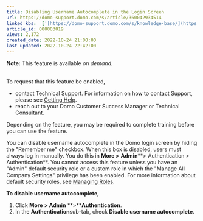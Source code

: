 ```yaml
---
title: Disabling Username Autocomplete in the Login Screen
url: https://domo-support.domo.com/s/article/360042934514
linked_kbs:  ['[https://domo-support.domo.com/s/knowledge-base/](https://domo-support.domo.com/s/knowledge-base/)', '[https://domo-support.domo.com/s/](https://domo-support.domo.com/s/)', '[https://domo-support.domo.com/s/topic/0TO5w000000ZamlGAC](https://domo-support.domo.com/s/topic/0TO5w000000ZamlGAC)', '[https://domo-support.domo.com/s/topic/0TO5w000000ZandGAC](https://domo-support.domo.com/s/topic/0TO5w000000ZandGAC)', '[https://domo-support.domo.com/s/article/360042922874](https://domo-support.domo.com/s/article/360042922874)', '[https://domo-support.domo.com/s/article/360043438973](https://domo-support.domo.com/s/article/360043438973)', '[https://domo-support.domo.com/s/article/360042934514](https://domo-support.domo.com/s/article/360042934514)', '[https://domo-support.domo.com/s/topic/0TO5w000000ZandGAC/domo-security-options](https://domo-support.domo.com/s/topic/0TO5w000000ZandGAC/domo-security-options)', '[https://domo-support.domo.com/s/article/360043429933](https://domo-support.domo.com/s/article/360043429933)', '[https://domo-support.domo.com/s/article/360043429953](https://domo-support.domo.com/s/article/360043429953)', '[https://domo-support.domo.com/s/article/360042925494](https://domo-support.domo.com/s/article/360042925494)', '[https://domo-support.domo.com/s/article/360043429913](https://domo-support.domo.com/s/article/360043429913)', '[https://domo-support.domo.com/s/article/4408174643607](https://domo-support.domo.com/s/article/4408174643607)', '[https://domo-support.domo.com/s/login/](https://domo-support.domo.com/s/login/)']
article_id: 000003019
views: 2,172
created_date: 2022-10-24 21:00:00
last updated: 2022-10-24 22:42:00
---
```






 


**Note:** This feature is available *on demand.*  
 


To request that this feature be enabled,


* contact Technical Support. For information on how to contact Support, please see [Getting Help](/s/article/360042922874).
* reach out to your Domo Customer Success Manager or Technical Consultant.


Depending on the feature, you may be required to complete training before you can use the feature.






You can disable username autocomplete in the Domo login screen by hiding the "Remember me" checkbox. When this box is disabled, users must always log in manually. You do this in **More >** **Admin****> Authentication > Authentication**. You cannot access this feature unless you have an "Admin" default security role or a custom role in which the "Manage All Company Settings" privilege has been enabled. For more information about default security roles, see [Managing Roles](/s/article/360043438973 "Security Role Reference").


**To disable username autocomplete,**


1. Click **More** **> Admin** **>****Authentication**.
2. In the **Authentication**sub-tab, check **Disable username autocomplete**.
